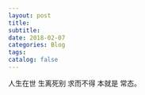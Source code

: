 ```yaml
---
layout: post
title: 
subtitle: 
date: 2018-02-07
categories: Blog
tags: 
catalog: false
---
```
























人生在世 生离死别 求而不得 本就是 常态。